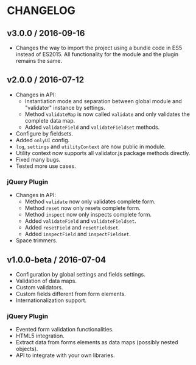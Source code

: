 # CHANGELOG

## v3.0.0 / 2016-09-16

- Changes the way to import the project using a bundle code in ES5 instead of ES2015. All functionality for the module and the plugin remains the same.

## v2.0.0 / 2016-07-12

- Changes in API:
  - Instantiation mode and separation between global module and "validator" instance by settings.
  - Method `validateMap` is now called `validate` and only validates the complete data map.
  - Added `validateField` and `validateFieldset` methods.
- Configure by fieldsets.
- Added `onlyUI` config.
- `log`, `settings` and `utilityContext` are now public in module.
- Utility context now supports all validator.js package methods directly.
- Fixed many bugs.
- Tested more use cases.

### jQuery Plugin

- Changes in API:
  - Method `validate` now only validates complete form.
  - Method `reset` now only resets complete form.
  - Method `inspect` now only inspects complete form.
  - Added `validateField` and `validateFieldset`.
  - Added `resetField` and `resetFieldset`.
  - Added `inspectField` and `inspectFieldset`.
- Space trimmers.

## v1.0.0-beta / 2016-07-04

- Configuration by global settings and fields settings.
- Validation of data maps.
- Custom validators.
- Custom fields different from form elements.
- Internationalization support.

### jQuery Plugin

- Evented form validation functionalities.
- HTML5 integration.
- Extract data from forms elements as data maps (possibly nested objects).
- API to integrate with your own libraries.
